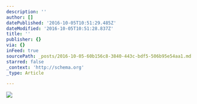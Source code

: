 ```yaml
---
description: ''
author: []
datePublished: '2016-10-05T10:51:29.485Z'
dateModified: '2016-10-05T10:51:28.837Z'
title: ''
publisher: {}
via: {}
inFeed: true
sourcePath: _posts/2016-10-05-60b156c8-3840-443c-bdf5-506b95e54aa1.md
starred: false
_context: 'http://schema.org'
_type: Article

---
```

![](https://the-grid-user-content.s3-us-west-2.amazonaws.com/8a0587c1-b284-4abf-af0e-fbb43cf9d80d.png)